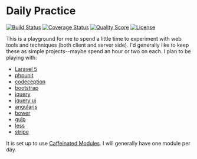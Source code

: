 Daily Practice
===================
[![Build Status](https://img.shields.io/travis/kumuwai/daily/master.svg)](https://travis-ci.org/kumuwai/daily)
[![Coverage Status](https://coveralls.io/repos/kumuwai/daily/badge.png?branch=master)](https://coveralls.io/r/kumuwai/daily)
[![Quality Score](https://img.shields.io/scrutinizer/g/kumuwai/daily.svg)](https://scrutinizer-ci.com/g/kumuwai/daily)
[![License](https://img.shields.io/badge/license-MIT-blue.svg)](LICENSE.md)

This is a playground for me to spend a little time to experiment with web tools and techniques (both client and server side). I'd generally like to keep these as simple projects--maybe spend an hour or two on each. I plan to be playing with:

* <a href="http://laravel.com">Laravel 5</a>
* <a href="https://phpunit.de">phpunit</a>
* <a href="https://codeception.com">codeception</a>
* <a href="http://getbootstrap.com">bootstrap</a>
* <a href="http://jquery.com">jquery</a>
* <a href="http://jqueryui.com">jquery ui</a>
* <a href="https://angularjs.org">angularjs</a>
* <a href="http://bower.io">bower</a>
* <a href="http://gulpjs.com">gulp</a>
* <a href="http://lesscss.org">less</a>
* <a href="https://stripe.com">stripe</a>

It is set up to use <a href="https://github.com/caffeinated/modules">Caffeinated Modules</a>. I will generally have one module per day.

